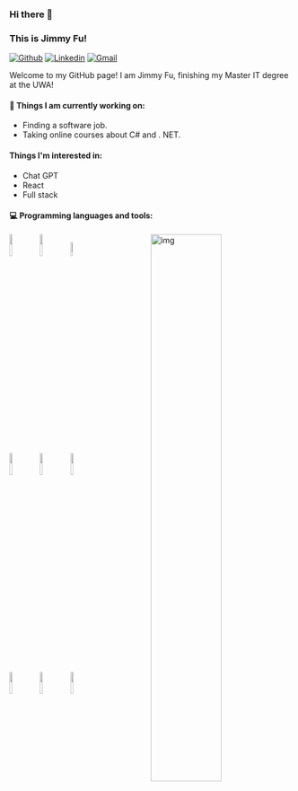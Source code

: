 ### Hi there 👋 
### This is Jimmy Fu!
 
[![Github](https://img.shields.io/badge/-Github-000?style=flat&logo=Github&logoColor=white)](https://github.com/JimmyFu-Coder)
[![Linkedin](https://img.shields.io/badge/-LinkedIn-blue?style=flat&logo=Linkedin&logoColor=white)](https://www.linkedin.com/in/jinshuai-fu/)
[![Gmail](https://img.shields.io/badge/-Gmail-c14438?style=flat&logo=Gmail&logoColor=white)](mailto:jinshuaifu@gmail.com)
 
Welcome to my GitHub page! I am Jimmy Fu, finishing my Master IT degree at the UWA!  
 
 
 
#### 🌱 Things I am currently working on: 
- Finding a software job.
- Taking online courses about C# and . NET.
 
#### Things I'm interested in:
- Chat GPT
- React
- Full stack
 
#### :computer: Programming languages and tools: 
<p>
 <img align="right" alt="img" src="https://files.codingninjas.in/438375-17407.webp" width="50%" height="auto" />

<code><img width="10%" src="https://www.vectorlogo.zone/logos/java/java-ar21.svg"></code>
<code><img width="10%" src="https://www.vectorlogo.zone/logos/python/python-ar21.svg"></code>
<code><img width="8%" src="https://www.vectorlogo.zone/logos/dotnet/dotnet-ar21.svg"></code>
<br />
<code><img width="10%" src="https://www.vectorlogo.zone/logos/djangoproject/djangoproject-ar21.svg"></code>
<code><img width="10%" src="https://www.vectorlogo.zone/logos/mysql/mysql-ar21.svg"></code>
<code><img width="10%" src="https://www.vectorlogo.zone/logos/mongodb/mongodb-ar21.svg"></code>
<br />
<code><img width="10%" src="https://www.vectorlogo.zone/logos/amazon_aws/amazon_aws-ar21.svg"></code>
<code><img width="10%" src="https://www.vectorlogo.zone/logos/reactjs/reactjs-ar21.svg"></code>
<code><img width="10%" src="https://www.vectorlogo.zone/logos/git-scm/git-scm-ar21.svg"></code>
</p>
 

